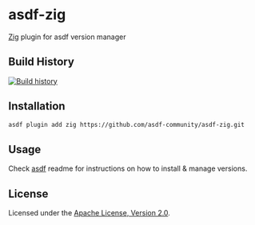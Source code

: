 # asdf-zig

[Zig](https://ziglang.org) plugin for asdf version manager

## Build History

[![Build history](https://buildstats.info/github/chart/asdf-community/asdf-zig?branch=master)](https://github.com/asdf-community/asdf-zig/actions)

## Installation

```bash
asdf plugin add zig https://github.com/asdf-community/asdf-zig.git
```

## Usage

Check [asdf](https://github.com/asdf-vm/asdf) readme for instructions on how to
install & manage versions.

## License

Licensed under the
[Apache License, Version 2.0](https://www.apache.org/licenses/LICENSE-2.0).
